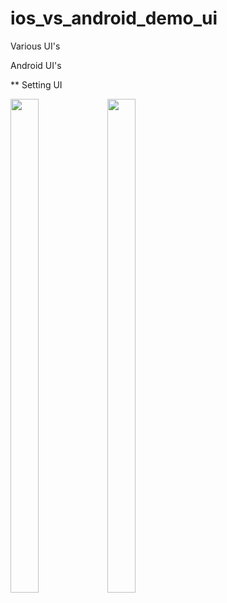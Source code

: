 # ios_vs_android_demo_ui

Various UI's

Android UI's

** Setting UI
<p>
<img src = "https://user-images.githubusercontent.com/119835214/236621308-44810a9c-22ba-4430-b423-d11e19df77b2.jpg" height="45%" width="30%" >
<img src = "https://user-images.githubusercontent.com/119835214/236621304-5161b689-061d-4315-b350-9ac6698def39.jpg" height="45%" width="30%" >
</p>


